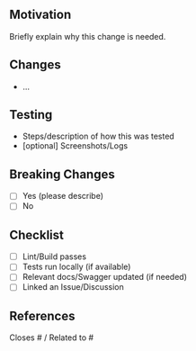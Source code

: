 ## Motivation
Briefly explain why this change is needed.

## Changes
- …

## Testing
- Steps/description of how this was tested
- [optional] Screenshots/Logs

## Breaking Changes
- [ ] Yes (please describe)
- [ ] No

## Checklist
- [ ] Lint/Build passes
- [ ] Tests run locally (if available)
- [ ] Relevant docs/Swagger updated (if needed)
- [ ] Linked an Issue/Discussion

## References
Closes #<issue> / Related to #<issue>